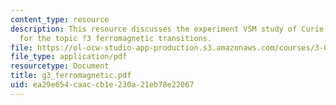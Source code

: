 ```yaml
---
content_type: resource
description: This resource discusses the experiment VSM study of Curie temperatures
  for the topic ?3 ferromagnetic transitions.
file: https://ol-ocw-studio-app-production.s3.amazonaws.com/courses/3-014-materials-laboratory-fall-2006/ea29e654caaccb1e230a21eb78e22067_g3_ferromagnetic.pdf
file_type: application/pdf
resourcetype: Document
title: g3_ferromagnetic.pdf
uid: ea29e654-caac-cb1e-230a-21eb78e22067
---
```

